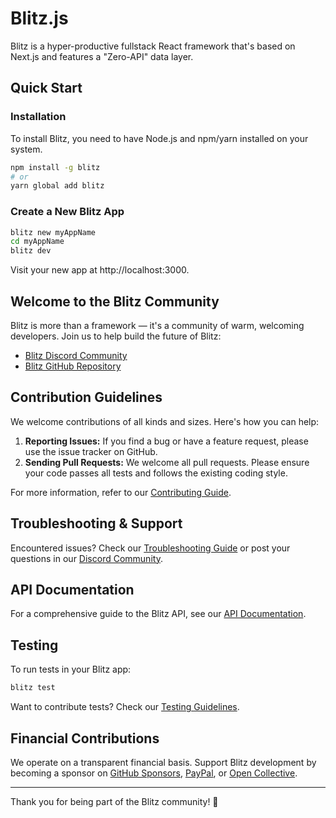 
# Blitz.js

Blitz is a hyper-productive fullstack React framework that's based on Next.js and features a "Zero-API" data layer.

## Quick Start

### Installation

To install Blitz, you need to have Node.js and npm/yarn installed on your system.

```bash
npm install -g blitz
# or
yarn global add blitz
```

### Create a New Blitz App

```bash
blitz new myAppName
cd myAppName
blitz dev
```

Visit your new app at http://localhost:3000.

## Welcome to the Blitz Community

Blitz is more than a framework — it's a community of warm, welcoming developers. Join us to help build the future of Blitz:

- [Blitz Discord Community](LINK_TO_DISCORD)
- [Blitz GitHub Repository](LINK_TO_GITHUB_REPO)

## Contribution Guidelines

We welcome contributions of all kinds and sizes. Here's how you can help:

1. **Reporting Issues:** If you find a bug or have a feature request, please use the issue tracker on GitHub.
2. **Sending Pull Requests:** We welcome all pull requests. Please ensure your code passes all tests and follows the existing coding style.

For more information, refer to our [Contributing Guide](LINK_TO_CONTRIBUTING_GUIDE).

## Troubleshooting & Support

Encountered issues? Check our [Troubleshooting Guide](LINK_TO_TROUBLESHOOTING_GUIDE) or post your questions in our [Discord Community](LINK_TO_DISCORD).

## API Documentation

For a comprehensive guide to the Blitz API, see our [API Documentation](LINK_TO_API_DOCS).

## Testing

To run tests in your Blitz app:

```bash
blitz test
```

Want to contribute tests? Check our [Testing Guidelines](LINK_TO_TESTING_GUIDELINES).

## Financial Contributions

We operate on a transparent financial basis. Support Blitz development by becoming a sponsor on [GitHub Sponsors](LINK_TO_GITHUB_SPONSORS), [PayPal](LINK_TO_PAYPAL), or [Open Collective](LINK_TO_OPEN_COLLECTIVE).

---

Thank you for being part of the Blitz community! 🎉
